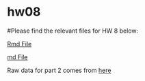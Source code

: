 # hw08

#Please find the relevant files for HW 8 below:

[Rmd File](https://github.com/abbygirlrose/hw08/blob/master/hw_8.Rmd)

[md File](https://github.com/abbygirlrose/hw08/blob/master/hw_8.md)

Raw data for part 2 comes from [here](https://www.nodc.noaa.gov/dsdt/cwtg/all_meanT.html)